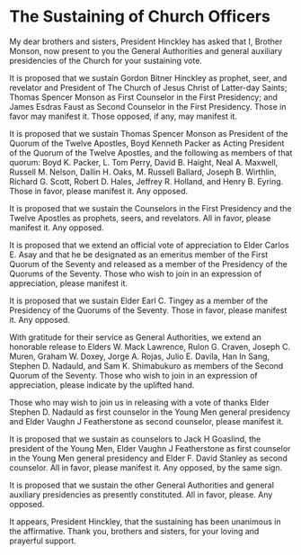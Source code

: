 # The Sustaining of Church Officers

My dear brothers and sisters, President Hinckley has asked that I, Brother
Monson, now present to you the General Authorities and general auxiliary
presidencies of the Church for your sustaining vote.

It is proposed that we sustain Gordon Bitner Hinckley as prophet, seer, and
revelator and President of The Church of Jesus Christ of Latter-day Saints;
Thomas Spencer Monson as First Counselor in the First Presidency; and James
Esdras Faust as Second Counselor in the First Presidency. Those in favor may
manifest it. Those opposed, if any, may manifest it.

It is proposed that we sustain Thomas Spencer Monson as President of the
Quorum of the Twelve Apostles, Boyd Kenneth Packer as Acting President of the
Quorum of the Twelve Apostles, and the following as members of that quorum:
Boyd K. Packer, L. Tom Perry, David B. Haight, Neal A. Maxwell, Russell M.
Nelson, Dallin H. Oaks, M. Russell Ballard, Joseph B. Wirthlin, Richard G.
Scott, Robert D. Hales, Jeffrey R. Holland, and Henry B. Eyring. Those in
favor, please manifest it. Any opposed.

It is proposed that we sustain the Counselors in the First Presidency and the
Twelve Apostles as prophets, seers, and revelators. All in favor, please
manifest it. Any opposed.

It is proposed that we extend an official vote of appreciation to Elder Carlos
E. Asay and that he be designated as an emeritus member of the First Quorum of
the Seventy and released as a member of the Presidency of the Quorums of the
Seventy. Those who wish to join in an expression of appreciation, please
manifest it.

It is proposed that we sustain Elder Earl C. Tingey as a member of the
Presidency of the Quorums of the Seventy. Those in favor, please manifest it.
Any opposed.

With gratitude for their service as General Authorities, we extend an
honorable release to Elders W. Mack Lawrence, Rulon G. Craven, Joseph C.
Muren, Graham W. Doxey, Jorge A. Rojas, Julio E. Davila, Han In Sang, Stephen
D. Nadauld, and Sam K. Shimabukuro as members of the Second Quorum of the
Seventy. Those who wish to join in an expression of appreciation, please
indicate by the uplifted hand.

Those who may wish to join us in releasing with a vote of thanks Elder Stephen
D. Nadauld as first counselor in the Young Men general presidency and Elder
Vaughn J Featherstone as second counselor, please manifest it.

It is proposed that we sustain as counselors to Jack H Goaslind, the president
of the Young Men, Elder Vaughn J Featherstone as first counselor in the Young
Men general presidency and Elder F. David Stanley as second counselor. All in
favor, please manifest it. Any opposed, by the same sign.

It is proposed that we sustain the other General Authorities and general
auxiliary presidencies as presently constituted. All in favor, please. Any
opposed.

It appears, President Hinckley, that the sustaining has been unanimous in the
affirmative. Thank you, brothers and sisters, for your loving and prayerful
support.

